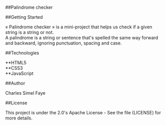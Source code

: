 ##Palindrome checker

##Getting Started

« Palindrome checker » is a mini-project that helps us check if a given string is a string or not.<br>
A palindrome is a string or sentence that's spelled the same way forward and backward, ignoring punctuation, spacing and case.

##Technologies

**HTML5<br>
**CSS3<br>
**JavaScript

##Author

Charles Simel Faye

##License

This project is under the 2.0's Apache License - See the file (LICENSE) for more details.
